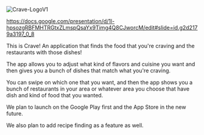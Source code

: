 ![Crave-LogoV1](https://github.com/user-attachments/assets/eb828365-f4e9-46ce-be9e-e5ce5e772dd4)

https://docs.google.com/presentation/d/1l-hpsozgRBFMHTRGtxZLmspQsaYx9Timg4Q8CJworcM/edit#slide=id.g2d2179a3197_0_8

This is Crave! An application that finds the food that you're craving and the restaurants with those dishes!

The app allows you to adjust what kind of flavors and cuisine 
you want and then gives you a bunch of dishes that match what you're craving. 

You can swipe on which one that you want, and then the app shows you a bunch of restaurants in your area or whatever area you choose 
that have dish and kind of food that you wanted. 

We plan to launch on the Google Play first and the App Store in the new future.

We also plan to add recipe finding as a feature as well.



